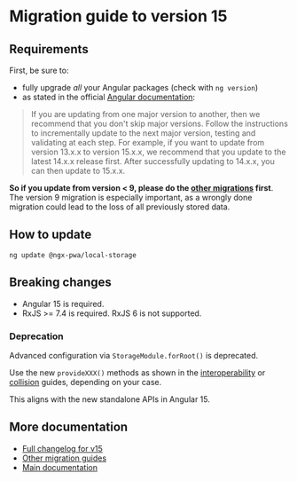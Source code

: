 # Migration guide to version 15

## Requirements

First, be sure to:
- fully upgrade *all* your Angular packages (check with `ng version`)
- as stated in the official [Angular documentation](https://angular.io/guide/releases):

> If you are updating from one major version to another, then we recommend that you don't skip major versions. Follow the instructions to incrementally update to the next major version, testing and validating at each step. For example, if you want to update from version 13.x.x to version 15.x.x, we recommend that you update to the latest 14.x.x release first. After successfully updating to 14.x.x, you can then update to 15.x.x.

**So if you update from version < 9, please do the [other migrations](../MIGRATION.md) first**.
The version 9 migration is especially important, as a wrongly done migration could lead to
the loss of all previously stored data.

## How to update

```
ng update @ngx-pwa/local-storage
```

## Breaking changes

- Angular 15 is required.
- RxJS >= 7.4 is required. RxJS 6 is not supported.

### Deprecation

Advanced configuration via `StorageModule.forRoot()` is deprecated.

Use the new `provideXXX()` methods as shown in the [interoperability](./INTEROPERABILITY.md) or [collision](./COLLISION.md) guides, depending on your case.

This aligns with the new standalone APIs in Angular 15.

## More documentation

- [Full changelog for v15](../CHANGELOG.md)
- [Other migration guides](../MIGRATION.md)
- [Main documentation](../README.md)
